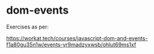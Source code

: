 # dom-events

Exercises as per:

https://workat.tech/courses/javascript-dom-and-events-f1a80gu35n1w/events-yr9madzyxwsb/ohlut69ms1xf
